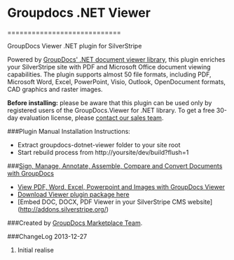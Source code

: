 # Groupdocs .NET Viewer
============================

GroupDocs Viewer .NET plugin for SilverStripe

Powered by <a href="http://groupdocs.com/dotnet/document-viewer-library" target="_blank">GroupDocs' .NET document viewer library</a>, this plugin enriches your SilverStripe site with PDF and Microsoft Office document viewing capabilities. The plugin supports almost 50 file formats, including PDF, Microsoft Word, Excel, PowerPoint, Visio, Outlook, OpenDocument formats, CAD graphics and raster images.

<strong>Before installing:</strong> please be aware that this plugin can be used only by registered users of the GroupDocs.Viewer for .NET library. To get a free 30-day evaluation license, please <a href="http://groupdocs.com/corporate/contact" rel="nofollow" target="_blank">contact our sales team</a>.

###Plugin Manual Installation Instructions:

- Extract groupdocs-dotnet-viewer folder to your site root
- Start rebuild process from http://yoursite/dev/build?flush=1

###[Sign, Manage, Annotate, Assemble, Compare and Convert Documents with GroupDocs](http://groupdocs.com)
* [View PDF, Word, Excel, Powerpoint and Images with GroupDocs Viewer](http://groupdocs.com/html5-document-viewer)
* [Download Viewer plugin package here](https://github.com/groupdocs/silverstripe-groupdocs-viewer-dotnet)
* [Embed DOC, DOCX, PDF Viewer in your SilverStripe CMS website] (http://addons.silverstripe.org/)


###Created by [GroupDocs Marketplace Team](http://groupdocs.com/marketplace).

###ChangeLog
2013-12-27
1.  Initial realise
